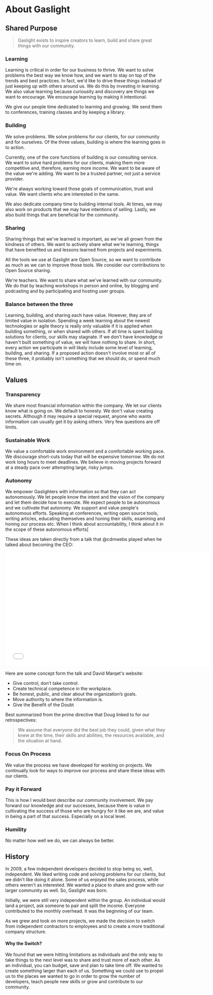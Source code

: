 # About Gaslight
## Shared Purpose

> Gaslight exists to inspire creators to learn, build and share great
things with our community.

### Learning

Learning is critical in order for our business to thrive. We want to
solve problems the best way we know how, and we want to stay on top of
the trends and best practices. In fact, we'd like to drive these things
instead of just keeping up with others around us. We do this by investing in
learning. We also value learning because curiousity and discovery are things
we want to encourage. We encourage learning by making it intentional.

We give our people time dedicated to learning and growing. We send them
to conferences, training classes and by keeping a library.

### Building

We solve problems. We solve problems for our clients, for our community
and for ourselves. Of the three values, building is where the learning
goes in to action.

Currently, one of the core functions of building is our consulting
service. We want to solve hard problems for our clients, making them
more competitive and, therefore, earning more income. We want to be
aware of the value we're adding. We want to be a trusted partner, not
just a service provider.

We're always working toward those goals of communication, trust and
value. We want clients who are interested in the same.

We also dedicate company time to building internal tools. At times, we may
also work on products that we may have intentions of selling. Lastly, we also
build things that are beneficial for the community.

### Sharing

Sharing things that we've learned is important, as we've all grown from
the kindness of others. We want to actively share what we're learning,
things that have benefited us and lessons learned from projects and
experiments.

All the tools we use at Gaslight are Open Source, so we want to
contribute as much as we can to improve those tools. We consider our
contributions to Open Source sharing.

We're teachers. We want to share what we've learned with our community.
We do that by teaching workshops in person and online, by blogging and
podcasting and by participating and hosting user groups.

### Balance between the three

Learning, building, and sharing each have value. However, they are of limited
value in isolation. Spending a week learning about the newest technologies or
agile theory is really only valuable if it is applied when building something,
or when shared with others. If all time is spent building solutions for
clients, our skills may stagnate. If we don't have knowledge or
haven't built something of value, we will have nothing to share. In short,
every action we participate in will likely include some level of learning,
building, and sharing. If a proposed action doesn't involve most or all of
these three, it probably isn't something that we should do, or spend much time
on.

## Values

### Transparency

We share most financial information within the company. We let our clients know what is going on. We default to honesty. We don't value creating secrets. Although it may require a special request, anyone who wants information can usually get it by asking others. Very few questions are off limits.

### Sustainable Work

We value a comfortable work environment and a comfortable working pace. We discourage short-cuts today that will be expensive tomorrow. We do not work long hours to meet deadlines. We believe in moving projects forward at a steady pace over attempting large, risky jumps.

### Autonomy

We empower Gaslighters with information so that they can act autonomously. We let people know the intent and the vision of the company and let them decide how to execute. We expect people to be autonomous and we cultivate that autonomy. We support and value people's autonomous efforts. Speaking at conferences, writing open source tools, writing articles, educating themselves and honing their skills, examining and honing our process etc. When I think about accountability, I think about it in the scope of these autonomous efforts[

These ideas are taken directly from a talk that @cdmwebs played when he talked about becoming the CEO:

<iframe width="640" height="360" src="//www.youtube.com/embed/psAXMqxwol8" frameborder="0" allowfullscreen></iframe>

Here are some concept form the talk and David Marqet's website:

* Give control, don’t take control. 
* Create technical competence in the workplace. 
* Be honest, public, and clear about the organization’s goals.
* Move authority to where the information is.
* Give the Benefit of the Doubt

Best summarized from the prime directive that Doug linked to for our retrospectives:

> We assume that everyone did the best job they could, given what they 
> knew at the time, their skills and abilities, the resources available, 
> and the situation at hand.

### Focus On Process

We value the process we have developed for working on projects. We continually look for ways to improve our process and share these ideas with our clients.

### Pay it Forward

This is how I would best describe our community involvement. We pay forward our knowledge and our successes, because there is value in cultivating the success of those who are hungry for it like we are, and value in being a part of that success. Especially on a local level.

### Humility

No matter how well we do, we can always be better.

## History

In 2009, a few independent developers decided to stop being so, well,
independent. We liked writing code and solving problems for our clients,
but we didn't like doing it alone. Some of us enjoyed the sales process,
while others weren't as interested. We wanted a place to share and grow
with our larger community as well. So, Gaslight was born.

Initially, we were still very independent within the group. An
individual would land a project, ask someone to pair and split the
income. Everyone contributed to the monthly overhead. It was the
beginning of our team.

As we grew and took on more projects, we made the decision to switch
from independent contractors to employees and to create a more
traditional company structure.

#### Why the Switch?

We found that we were hitting limitations as individuals and the only
way to take things to the next level was to share and trust more of each
other. As an individual, you can budget, save and plan to take time off.
We wanted to create something larger than each of us. Something we could
use to propel us to the places we wanted to go in order to grow the
number of developers, teach people new skills or grow and contribute to
our community.
